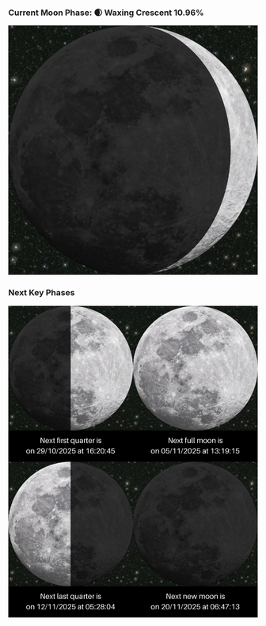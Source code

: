 ### Current Moon Phase: 🌒 Waxing Crescent 10.96%
![Moon Phase](moonphase.png)
### Next Key Phases
![Gallery](gallery.png)